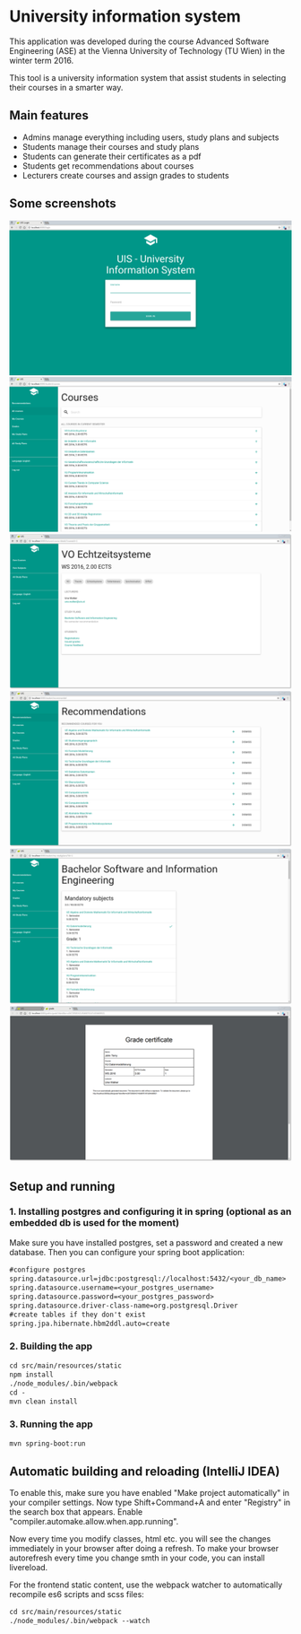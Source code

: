 # University information system #

This application was developed during the course Advanced Software Engineering (ASE) at the Vienna University of Technology (TU Wien) in the winter term 2016.

This tool is a university information system that assist students in selecting their courses in a smarter way.

## Main features ##
* Admins manage everything including users, study plans and subjects
* Students manage their courses and study plans
* Students can generate their certificates as a pdf
* Students get recommendations about courses
* Lecturers create courses and assign grades to students

## Some screenshots ##
![login view](https://github.com/university-information-system/uis/raw/master/assets/screenshots/login.png)
![courses view](https://github.com/university-information-system/uis/raw/master/assets/screenshots/courses.png)
![course-details view](https://github.com/university-information-system/uis/raw/master/assets/screenshots/course-details.png)
![recommendations view](https://github.com/university-information-system/uis/raw/master/assets/screenshots/recommendations.png)
![studyplans view](https://github.com/university-information-system/uis/raw/master/assets/screenshots/studyplans.png)
![certificate view](https://github.com/university-information-system/uis/raw/master/assets/screenshots/certificate.png)

## Setup and running ##

### 1. Installing postgres and configuring it in spring (optional as an embedded db is used for the moment) ###
Make sure you have installed postgres, set a password and created a new database.
Then you can configure your spring boot application:

```
#configure postgres
spring.datasource.url=jdbc:postgresql://localhost:5432/<your_db_name>
spring.datasource.username=<your_postgres_username>
spring.datasource.password=<your_postgres_password>
spring.datasource.driver-class-name=org.postgresql.Driver
#create tables if they don't exist
spring.jpa.hibernate.hbm2ddl.auto=create
```

### 2. Building the app ###

```
cd src/main/resources/static
npm install
./node_modules/.bin/webpack
cd -
mvn clean install
```

### 3. Running the app ###

```
mvn spring-boot:run
```

## Automatic building and reloading (IntelliJ IDEA) ##
To enable this, make sure you have enabled "Make project automatically" in your compiler settings.
Now type Shift+Command+A and enter "Registry" in the search box that appears. Enable "compiler.automake.allow.when.app.running".

Now every time you modify classes, html etc. you will see the changes immediately in your browser after doing a refresh.
To make your browser autorefresh every time you change smth in your code, you can install livereload.

For the frontend static content, use the webpack watcher to automatically recompile es6 scripts and scss files:
```
cd src/main/resources/static
./node_modules/.bin/webpack --watch
```



